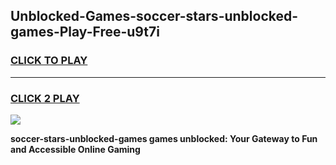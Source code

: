 
## Unblocked-Games-soccer-stars-unblocked-games-Play-Free-u9t7i
<h3>
<a href="https://premium76.site?title=soccer-stars-unblocked-games&ref=19M">CLICK TO PLAY</a></h3>
<hr>

<h3>
<a href="https://premium76.site?title=soccer-stars-unblocked-games&ref=19M">CLICK 2 PLAY</a>
  
</h3>

<a href="https://premium76.site?title=soccer-stars-unblocked-games&ref=19M"><img src="https://clearcache.store/games.png"></a>


**soccer-stars-unblocked-games games unblocked: Your Gateway to Fun and Accessible Online Gaming**
